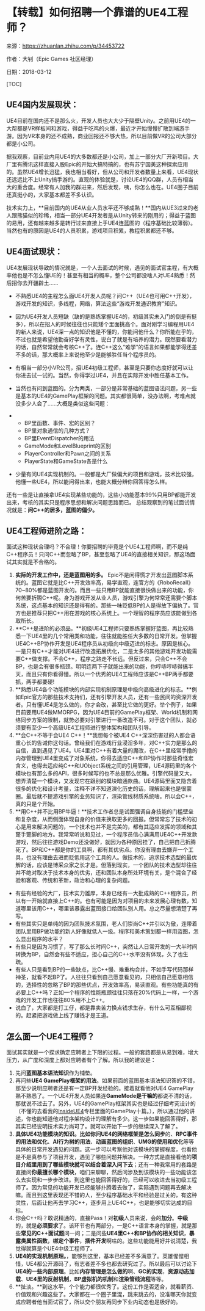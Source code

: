 # 【转载】如何招聘一个靠谱的UE4工程师？

来源：https://zhuanlan.zhihu.com/p/34453722

作者：大钊（Epic Games 社区经理）

日期：2018-03-12

[TOC]

## UE4国内发展现状：

UE4目前在国内还不是那么火，开发人员也大大少于隔壁Unity。之前用UE4的一大帮都是VR样板间和游戏，得益于吃鸡的火爆，最近才开始慢慢扩散到端游手游。因为VR本身的还不成熟，商业回报还不够大热，所以目前做VR的公司大部分都是小公司。

据我观察，目前业内用UE4的大多数都还是小公司，加上一部分大厂开新项目。大厂里有腾讯这样直接入股Epic的开始大搞特搞的，也有苏宁国美这种探索应用的。虽然UE4增长迅猛，我也相当看好，但从公司和开发者数量上来看，UE4现状还远远比不上Unity搞手游的。直观的体验就是，讨论UE4的QQ群，人员有相当大的重合度。经常有人加我的群进来，然后发现，咦，你怎么也在。UE4圈子目前还真挺小的，大家基本都差不多认识。

技术实力上，**目前国内的UE4从业人员水平还不够成熟！**国内从UE3过来的老人跟熊猫似的珍稀，相当一部分UE4开发者是从Unity转来的刚用的；得益于蓝图的易用，还有越来越多是转行过来直接上手UE4连蓝图的（程序基础比较薄弱）。当然也有的原因是UE4的人员积累，游戏项目积累，教程积累都还不够。

## UE4面试现状：

UE4发展现状导致的情况就是，一个人去面试的时候，遇见的面试官主程，有大概率他也是不怎么懂UE的！甚至有相当的概率，整个公司都没啥人对UE4熟悉！然后招你去开疆辟土……

- 不熟悉UE4的主程怎么面UE4开发人员呢？问C++（UE4也可用C++开发），游戏开发的知识，多线程，网络，算法这些“游戏开发通识教育”知识。

- 因为UE4开发人员短缺（缺的是熟练掌握UE4的，初级其实未入门的倒是有挺多），所以在招人的时候往往也只能矮个里面挑高个。面对刚学习编程用UE4的新人来说，UE4深一点的知识他是不懂的，你能问他什么？你所能在乎的，不过也就是希望他勤奋好学有灵性，说白了就是有培养的潜力。既然要看潜力的话，自然常常就会考核C++了。连C++这么“难学”的语言如果都能学得还差不多的话，那大概率上来说他至少是能够胜任当个程序员的。

- 有相当一部分小VR公司，招UE4初级工程师，甚至是只要你态度好就可以让你进去试一试的。当然，你得学过UE4，并且在实际开发中胜任基本工作。

- 当然也有问到蓝图的。分为两类，一部分是非常基础的蓝图语法问题，另一些是基本的UE4的GamePlay框架的问题。其实都很简单，没办法啊，考难点就没多少人会了……大概是类似这些问题：

- - BP里函数、事件、宏的区别？
  - BP里对象通信的几种方式？
  - BP里EventDispatcher的用法
  - GameMode和LevelBlueprint的区别
  - PlayerController和Pawn之间的关系
  - PlayerState和GameState各是什么

- 少量有问UE4实现机制的。一般都是大厂做偏大的项目和游戏，技术比较强，他懂一些UE4，所以能问得出来，也能大概分辨你回答得怎么样。

还有一些是让直接拿UE4实现某些功能的，这些小功能基本99%只用BP都能开发出来，考核的其实只是程序思想和解决问题思路而已。
总结观察到的笔试面试情况就是：**问C++的居多，蓝图的偏少。**

## UE4工程师进阶之路：

面试这种现状合理吗？不合理！你要招聘的毕竟是个UE4工程师啊，而不是纯C++程序员！只问C++而忽略了BP，甚至忽略了UE4的直接相关知识，那这场面试其实就是不合格的。

1. **实际的开发工作中，还是蓝图用的多。** Epic不是闲得慌才开发出蓝图脚本系统的。蓝图它就是比C++开发效率高，易学直观，连官方的《RoboRecall》70~80%都是蓝图开发的。而且一些只用BP就能直接很快做出来的功能，你何苦要折腾C++呢。身为游戏开发从业人员，游戏引擎为何常常还需要个脚本系统，这点基本的知识还是得有的。那些一味贬低BP的人是得放下偏执了。官方也是推荐只把C++用在游戏的核心系统上。一个理智的程序员应该能做到各取所长。
2. **C++是进阶的必须品。**初级UE4工程师只要熟练掌握好蓝图，再比较熟悉一下UE4里的几个常用类和功能，往往就能胜任大多数的日常开发。但掌握UE4C++BP协作开发是UE4程序员从初级向中级迈进的标志。原因是核心。一是只有C++才能对UE4进行改造拓展优化，二是太多的其他游戏开发功能需要C++做支撑。不会C++，程序之路走不长远。但反过来，只会C++不会BP，也是会有很多瓶颈。明明连两下子就能出来的功能，你哼哧哼哧得搞半天，而且只有你看得懂。所以一个优秀的UE4工程师应该是C++BP两手都要抓，两手都要硬!
3. **熟悉UE4各个功能模块的内部实现机制原理是中级向高级进化的标志。**例如Epic官方的那些技术支持们，还有引擎开发人员，还有一些民间的资深开发者。只有懂UE4是怎么做的，你才会改，甚至比它做的更好。举个例子，如果目前要用UE4做MMORPG，因为UE4目前的GamePlay框架、World机制和网络同步方案的限制，就势必要对引擎进行一番改造不可。对于这个团队，就必须要有至少一个高级UE4工程师进行整体架构和团队引导。
4. **会C++不等于会UE4 C++！**我想每个被UE4 C++深深伤害过的人都会语重心长的告诫你这句话。曾经我们在游戏行业浸淫多年，对C++实力是那么的自信，直到遇见了UE4。UE4里对C++有着大量的魔改，在C++里经常手撸的内存管理到UE4里变成了对象系统，你得去适应C++和BP协作时那些奇怪宏含义，也得去适应纯C++和UObject系统之间的引用管理，UE4源码里的各个模块也有那么多的API，很多时候写的也不总是那么优雅。引擎代码量又大，想弄清楚一个模块，又发现它在跟别的模块暗通款曲。UE4源码里面又隐含着很多的优化和设计考量，注释不详不知道演化历史的话，理解起来也是很蒙圈。最后就不提游戏引擎的业务知识了，渲染管线材质系统啥。所以会C++，真的只是个开始。
5. **用C++并不比用BP牛逼！**技术工作者总是试图强调自身技能的门槛壁垒和复杂度，从而侧面体现自身的价值来换取更多的回报。但常常忘了技术的初心是用来解决问题的，一个技术也并不是完美的，都有其适应发挥的领域和其蹩手蹩脚的地方。我常常听说和见过，一个程序员信心满满用UE4C++开发款游戏，然后往往游戏Demo还没做好，就因为各种原因挂了，自己把自己折腾死了。BP和C++都是你的工具啊，都有其优劣点。你没有理由去嫌弃一个工具，也没有理由去进而贬低用这个工具的人。做技术的，追求技术选型的最优解的话，应该是博采众家之长才是。但落到现实，一个团队的技术选型却往往并不绝对取决于技术本身的优劣，还和团队本身所处环境有关，是个混合了经验和客观、传统和革新，政治和心理的复杂问题。

- 有些有经验的大厂，技术实力雄厚，本身已经有一大批成熟的C++程序员，所以有一开始就直接上C++的。也有可能是因为对项目的未来发展心理有数，知道哪里该用C++，哪里该暴露出蓝图接口给团队别人用。总之尽量想清楚了再写。
- 有些其实只是单纯的因为团队技术氛围，老人们崇尚C++并引以为傲，连带着团队里用BP做功能的新人好像就低人一级。程序和美术策划都一样用蓝图，怎么显出程序的水平？
- 有些只是因为习惯了，写了那么长时间C++，突然让人日常开发的一大半时间转换为BP，自然会有些不适应，担心自己的C++水平没有体现，久了也生疏。
- 有些人只是看到BP的一些缺点，比C++慢、难重构合并，不如手写代码那样神圣，就看不起BP了。人往往只看到自己愿意看见的，只相信自己愿意相信的，选择性的忽略了BP的那些优点，开发效率高，易读直观。有些功能真的有必要上C++吗？正如一个程序的性能瓶颈往往只落在20%代码上一样，一个游戏的开发工作也往往80%用不上C++。
- 说白了，大家都是打工仔，都是靠卖苦力换点钱求生存，有什么可互相鄙视的。赶紧把游戏做上线了赚钱才是王道。

## 怎么面一个UE4工程师？

面试其实就是一个探求确定应聘者上下限的过程。一般的套路都是从易到难，增大压力，从广度和深度上都对应聘者有个了解。所以我的建议是：

1. 先问**蓝图基本语法知识**作为铺垫。
2. 再问些**UE4 GamePlay框架的用法**。如果前面的蓝图基本语法知识答的不错，那至少说明应聘者还是有一定BP开发经验的。接着就看他对UE4 GamePlay熟不熟悉了。一个UE4开发人员如果连**GameMode是干嘛的**都说不清的话，那就说不过去了。另外，UE4的GamePlay框架其实也是经过仔细考究设计的（不懂的去看我的[InsideUE4](https://zhuanlan.zhihu.com/insideue4)专栏里面的GamePlay十篇。），所以通过他的讲述，你也能知道他对程序架构设计的理解有多少。这一步如果能回答得好，那其实已经说明技术实力尚可了。就可以开始下一步的继续深入了解了。
3. **具体UE4功能模块的知识。**比如你问**UE4的网络框架是怎么同步**的、**RPC事件的用法和优化**、**AI行为树的用法**、**动画蓝图的组织**、**UMG的使用和优化**等等具体的日常开发遇见的问题。这一步可以考察他对该模块的掌握程度，也看他是不是真参与了项目开发，遇见了哪些问题并解决。一种方式是直接看他的**项目介绍里用到了哪些模块就可以结合着深入问下去**；还有一种我常用的套路是直接问**你最擅长哪个模块**，咱们来聊聊，然后问涉及到该模块的一些功能该怎么去实现和一步步改进。到这里也能回答得好的，已经可以收进去当初级工程师了。因为常见的功能开发已经能够扑腾着去做了，实际遇到问题再去解决嘛。而且到这里表现还不错的人，至少程序基础水平和经验是过关的，有这种灵性，后面让他再去学习C++，逐步用上UE4C++，也是能够切实达成的目标。
4. 你会C++吗？敢说精通的，直接Pass！对**初级**人员来说，会的**加分**。**中级**的，就是**必须要求**了。该环节也有两部分，一是C++语言本身的掌握，就是那些**常见的C++面试题**问一问；二是问些**UE4里C++和BP协作的相关知识**，**暴露类属性函数**，**绑定个事件**，**插件开发**啊啥的。这些功能能用好并说清楚，我觉得就算是个UE4中级工程师了。
5. **UE4的实现机制原理。**，能够到这里，基本已经差不多满意了。英雄惺惺相惜，UE4都公开源码了，有志者差不多也都去研究过了。所以最后可以讨论下**UE4的一些内部原理**。比如**内存管理是怎么做的**啊、**GC的实现**，**资源动态加载**、**UE4里的反射机制**，**BP虚拟机的机制**和**渲染管线流程**等等。
6. **扯淡。**到这水平，个个能力都很优秀了。这份工作是否适合，就看薪资、价值观和兴趣这些了。大家都在一个圈子里混，跳来跳去的，没准哪天你就变成应聘者他当面试官了，所以交个朋友再同步下业内动态也是极好的。